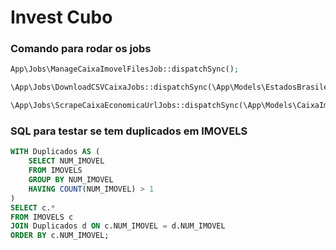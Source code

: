 # Invest Cubo

### Comando para rodar os jobs

```php
App\Jobs\ManageCaixaImovelFilesJob::dispatchSync();
```

```php
\App\Jobs\DownloadCSVCaixaJobs::dispatchSync(\App\Models\EstadosBrasileiro::find(4));
```

```php
\App\Jobs\ScrapeCaixaEconomicaUrlJobs::dispatchSync(\App\Models\CaixaImovel::find(4));
```

### SQL para testar se tem duplicados em IMOVELS

```sql
WITH Duplicados AS (
    SELECT NUM_IMOVEL
    FROM IMOVELS
    GROUP BY NUM_IMOVEL
    HAVING COUNT(NUM_IMOVEL) > 1
)
SELECT c.*
FROM IMOVELS c
JOIN Duplicados d ON c.NUM_IMOVEL = d.NUM_IMOVEL
ORDER BY c.NUM_IMOVEL;

```
